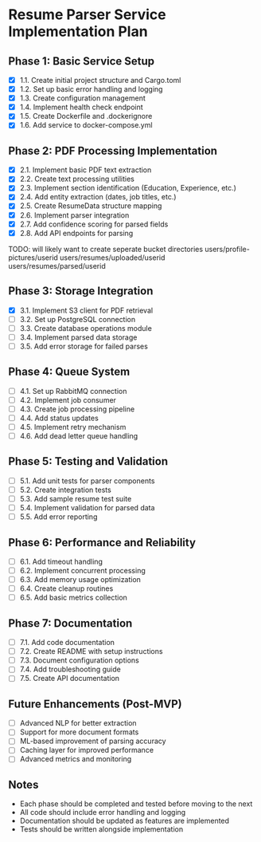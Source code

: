 # Resume Parser Service Implementation Plan

## Phase 1: Basic Service Setup
- [x] 1.1. Create initial project structure and Cargo.toml
- [x] 1.2. Set up basic error handling and logging
- [x] 1.3. Create configuration management
- [x] 1.4. Implement health check endpoint
- [x] 1.5. Create Dockerfile and .dockerignore
- [x] 1.6. Add service to docker-compose.yml

## Phase 2: PDF Processing Implementation
- [x] 2.1. Implement basic PDF text extraction
- [x] 2.2. Create text processing utilities
- [x] 2.3. Implement section identification (Education, Experience, etc.)
- [x] 2.4. Add entity extraction (dates, job titles, etc.)
- [x] 2.5. Create ResumeData structure mapping
- [x] 2.6. Implement parser integration
- [x] 2.7. Add confidence scoring for parsed fields
- [x] 2.8. Add API endpoints for parsing

TODO: will likely want to create seperate bucket directories
users/profile-pictures/userid
users/resumes/uploaded/userid
users/resumes/parsed/userid

## Phase 3: Storage Integration
- [x] 3.1. Implement S3 client for PDF retrieval
- [ ] 3.2. Set up PostgreSQL connection
- [ ] 3.3. Create database operations module
- [ ] 3.4. Implement parsed data storage
- [ ] 3.5. Add error storage for failed parses

## Phase 4: Queue System
- [ ] 4.1. Set up RabbitMQ connection
- [ ] 4.2. Implement job consumer
- [ ] 4.3. Create job processing pipeline
- [ ] 4.4. Add status updates
- [ ] 4.5. Implement retry mechanism
- [ ] 4.6. Add dead letter queue handling

## Phase 5: Testing and Validation
- [ ] 5.1. Add unit tests for parser components
- [ ] 5.2. Create integration tests
- [ ] 5.3. Add sample resume test suite
- [ ] 5.4. Implement validation for parsed data
- [ ] 5.5. Add error reporting

## Phase 6: Performance and Reliability
- [ ] 6.1. Add timeout handling
- [ ] 6.2. Implement concurrent processing
- [ ] 6.3. Add memory usage optimization
- [ ] 6.4. Create cleanup routines
- [ ] 6.5. Add basic metrics collection

## Phase 7: Documentation
- [ ] 7.1. Add code documentation
- [ ] 7.2. Create README with setup instructions
- [ ] 7.3. Document configuration options
- [ ] 7.4. Add troubleshooting guide
- [ ] 7.5. Create API documentation

## Future Enhancements (Post-MVP)
- [ ] Advanced NLP for better extraction
- [ ] Support for more document formats
- [ ] ML-based improvement of parsing accuracy
- [ ] Caching layer for improved performance
- [ ] Advanced metrics and monitoring

## Notes
- Each phase should be completed and tested before moving to the next
- All code should include error handling and logging
- Documentation should be updated as features are implemented
- Tests should be written alongside implementation 